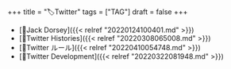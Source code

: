 +++
title = "🏷Twitter"
tags = ["TAG"]
draft = false
+++

-   [📝Jack Dorsey]({{< relref "20220124100401.md" >}})
-   [📝Twitter Histories]({{< relref "20220308065008.md" >}})
-   [📝Twitter ルール]({{< relref "20220410054748.md" >}})
-   [📁Twitter Development]({{< relref "20220322081948.md" >}})
